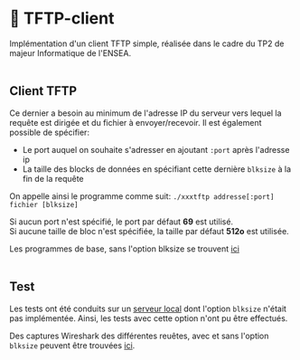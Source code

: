 # 📁 TFTP-client

Implémentation d'un client TFTP simple, réalisée dans le cadre du TP2 de majeur Informatique de l'ENSEA.
<br> <br>

## Client TFTP
Ce dernier a besoin au minimum de l'adresse IP du serveur vers lequel la requête est dirigée et du fichier à envoyer/recevoir.
Il est également possible de spécifier:
- Le port auquel on souhaite s'adresser en ajoutant `:port` après l'adresse ip
- La taille des blocks de données en spécifiant cette dernière `blksize` à la fin de la requête

On appelle ainsi le programme comme suit: `./xxxtftp addresse[:port] fichier [blksize]`

Si aucun port n'est spécifié, le port par défaut **69** est utilisé. <br>
Si aucune taille de bloc n'est spécifiée, la taille par défaut **512o** est utilisée.


Les programmes de base, sans l'option blksize se trouvent [ici](/Basic_implementation)
<br> <br>

## Test
Les tests ont été conduits sur un [serveur local](https://mohammadthalif.wordpress.com/2010/03/05/installing-and-testing-tftpd-in-ubuntudebian/) dont l'option `blksize` n'était pas implémentée. Ainsi, les tests avec cette option n'ont pu être effectués.

Des captures Wireshark des différentes reuêtes, avec et sans l'option `blksize` peuvent être trouvées [ici](Wireshark_captures).

